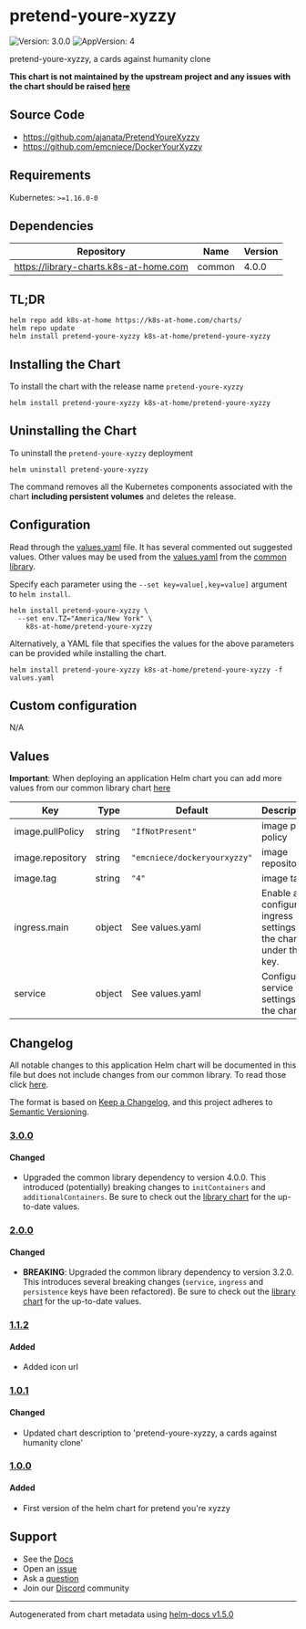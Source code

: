 # pretend-youre-xyzzy

![Version: 3.0.0](https://img.shields.io/badge/Version-3.0.0-informational?style=flat-square) ![AppVersion: 4](https://img.shields.io/badge/AppVersion-4-informational?style=flat-square)

pretend-youre-xyzzy, a cards against humanity clone

**This chart is not maintained by the upstream project and any issues with the chart should be raised [here](https://github.com/k8s-at-home/charts/issues/new/choose)**

## Source Code

* <https://github.com/ajanata/PretendYoureXyzzy>
* <https://github.com/emcniece/DockerYourXyzzy>

## Requirements

Kubernetes: `>=1.16.0-0`

## Dependencies

| Repository | Name | Version |
|------------|------|---------|
| https://library-charts.k8s-at-home.com | common | 4.0.0 |

## TL;DR

```console
helm repo add k8s-at-home https://k8s-at-home.com/charts/
helm repo update
helm install pretend-youre-xyzzy k8s-at-home/pretend-youre-xyzzy
```

## Installing the Chart

To install the chart with the release name `pretend-youre-xyzzy`

```console
helm install pretend-youre-xyzzy k8s-at-home/pretend-youre-xyzzy
```

## Uninstalling the Chart

To uninstall the `pretend-youre-xyzzy` deployment

```console
helm uninstall pretend-youre-xyzzy
```

The command removes all the Kubernetes components associated with the chart **including persistent volumes** and deletes the release.

## Configuration

Read through the [values.yaml](./values.yaml) file. It has several commented out suggested values.
Other values may be used from the [values.yaml](https://github.com/k8s-at-home/library-charts/tree/main/charts/stable/common/values.yaml) from the [common library](https://github.com/k8s-at-home/library-charts/tree/main/charts/stable/common).

Specify each parameter using the `--set key=value[,key=value]` argument to `helm install`.

```console
helm install pretend-youre-xyzzy \
  --set env.TZ="America/New York" \
    k8s-at-home/pretend-youre-xyzzy
```

Alternatively, a YAML file that specifies the values for the above parameters can be provided while installing the chart.

```console
helm install pretend-youre-xyzzy k8s-at-home/pretend-youre-xyzzy -f values.yaml
```

## Custom configuration

N/A

## Values

**Important**: When deploying an application Helm chart you can add more values from our common library chart [here](https://github.com/k8s-at-home/library-charts/tree/main/charts/stable/common)

| Key | Type | Default | Description |
|-----|------|---------|-------------|
| image.pullPolicy | string | `"IfNotPresent"` | image pull policy |
| image.repository | string | `"emcniece/dockeryourxyzzy"` | image repository |
| image.tag | string | `"4"` | image tag |
| ingress.main | object | See values.yaml | Enable and configure ingress settings for the chart under this key. |
| service | object | See values.yaml | Configures service settings for the chart. |

## Changelog

All notable changes to this application Helm chart will be documented in this file but does not include changes from our common library. To read those click [here](https://github.com/k8s-at-home/library-charts/tree/main/charts/stable/common#changelog).

The format is based on [Keep a Changelog](https://keepachangelog.com/en/1.0.0/), and this project adheres to [Semantic Versioning](https://semver.org/spec/v2.0.0.html).

### [3.0.0]

#### Changed

- Upgraded the common library dependency to version 4.0.0. This introduced (potentially) breaking changes to `initContainers` and `additionalContainers`. Be sure to check out the [library chart](https://github.com/k8s-at-home/library-charts/blob/common-4.0.0/charts/stable/common/) for the up-to-date values.

### [2.0.0]

#### Changed

- **BREAKING**: Upgraded the common library dependency to version 3.2.0. This introduces several breaking changes (`service`, `ingress` and `persistence` keys have been refactored).
  Be sure to check out the [library chart](https://github.com/k8s-at-home/library-charts/blob/common-3.2.0/charts/stable/common/) for the up-to-date values.

### [1.1.2]

#### Added

- Added icon url

### [1.0.1]

#### Changed

- Updated chart description to 'pretend-youre-xyzzy, a cards against humanity clone'

### [1.0.0]

#### Added

- First version of the helm chart for pretend you're xyzzy

[3.0.0]: #300
[2.0.0]: #200
[1.1.2]: #112
[1.0.1]: #101
[1.0.0]: #100

## Support

- See the [Docs](https://docs.k8s-at-home.com/our-helm-charts/getting-started/)
- Open an [issue](https://github.com/k8s-at-home/charts/issues/new/choose)
- Ask a [question](https://github.com/k8s-at-home/organization/discussions)
- Join our [Discord](https://discord.gg/sTMX7Vh) community

----------------------------------------------
Autogenerated from chart metadata using [helm-docs v1.5.0](https://github.com/norwoodj/helm-docs/releases/v1.5.0)
